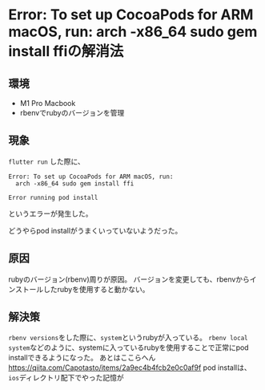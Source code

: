 # Error: To set up CocoaPods for ARM macOS, run: arch -x86_64 sudo gem install ffiの解消法

## 環境
- M1 Pro Macbook
- rbenvでrubyのバージョンを管理

## 現象

`flutter run` した際に、
```
Error: To set up CocoaPods for ARM macOS, run:
  arch -x86_64 sudo gem install ffi

Error running pod install
```
というエラーが発生した。

どうやらpod installがうまくいっていないようだった。

## 原因
rubyのバージョン(rbenv)周りが原因。
バージョンを変更しても、rbenvからインストールしたrubyを使用すると動かない。

## 解決策
`rbenv versions`をした際に、`system`というrubyが入っている。
`rbenv local system`などのように、systemに入っているrubyを使用することで正常にpod installできるようになった。
あとはここらへん
https://qiita.com/Capotasto/items/2a9ec4b4fcb2e0c0af9f
pod installは、`ios`ディレクトリ配下でやった記憶が
